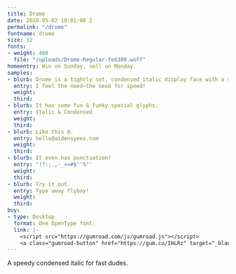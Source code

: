 ```yaml
---
title: Drome
date: 2020-05-02 18:01:00 Z
permalink: "/drome"
fontname: drome
size: 12
fonts:
- weight: 400
  file: "/uploads/Drome-Regular-fe6300.woff"
homeentry: Win on Sunday, sell on Monday.
samples:
- blurb: Drome is a tightly set, condensed italic display face with a speedy nature.
  entry: I feel the need—the need for speed!
  weight: 
  third: 
- blurb: It has some fun & funky special glyphs.
  entry: Italic & Condensed
  weight: 
  third: 
- blurb: Like this @.
  entry: hello@aidensymes.com
  weight: 
  third: 
- blurb: It even has punctuation!
  entry: '!?:;.,-_+=#$''%"'
  weight: 
  third: 
- blurb: Try it out.
  entry: Type away flyboy!
  weight: 
  third: 
buy:
- type: Desktop
  format: One OpenType font.
  link: |-
    <script src="https://gumroad.com/js/gumroad.js"></script>
    <a class="gumroad-button" href="https://gum.co/IHLRz" target="_blank" data-gumroad-single-product="true">Name Your Price | Buy Now</a>
---
```


A speedy condensed italic for fast dudes.
